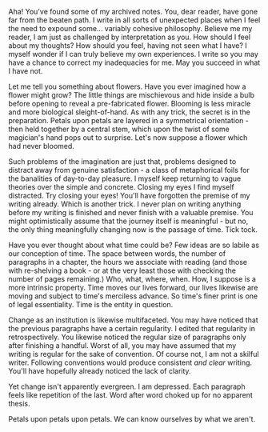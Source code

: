Aha! You've found some of my archived notes. You, dear reader, have gone far from the beaten path. I write in all sorts of unexpected places when I feel the need to expound some... variably cohesive philosophy. Believe me my reader, I am just as challenged by interpretation as you. How should I feel about my thoughts? How should you feel, having not seen what I have? I myself wonder if I can truly believe my own experiences. I write so you may have a chance to correct my inadequacies for me. May you succeed in what I have not.

Let me tell you something about flowers. Have you ever imagined how a flower might grow? The little things are mischievous and hide inside a bulb before opening to reveal a pre-fabricated flower. Blooming is less miracle and more biological sleight-of-hand. As with any trick, the secret is in the preparation. Petals upon petals are layered in a symmetrical orientation - then held together by a central stem, which upon the twist of some magician's hand pops out to surprise. Let's now suppose a flower which had never bloomed.

Such problems of the imagination are just that, problems designed to distract away from genuine satisfaction - a class of metaphorical foils for the banalities of day-to-day pleasure. I myself keep returning to vague theories over the simple and concrete. Closing my eyes I find myself distracted. Try closing your eyes! You'll have forgotten the premise of my writing already. Which is another trick. I never plan on writing anything before my writing is finished and never finish with a valuable premise. You might optimistically assume that the journey itself is meaningful - but no, the only thing meaningfully changing now is the passage of time. Tick tock.

Have you ever thought about what time could be? Few ideas are so labile as our conception of time. The space between words, the number of paragraphs in a chapter, the hours we associate with reading (and those with re-shelving a book - or at the very least those with checking the number of pages remaining.) Who, what, where, when. How, I suppose is a more intrinsic property. Time moves our lives forward, our lives likewise are moving and subject to time's merciless advance. So time's finer print is one of legal essentiality. Time is the entity in question.

Change as an institution is likewise multifaceted. You may have noticed that the previous paragraphs have a certain regularity. I edited that regularity in retrospectively. You likewise noticed the regular size of paragraphs only after finishing a handful. Worst of all, you may have assumed that my writing is regular for the sake of convention. Of course not, I am not a skilful writer. Following conventions would produce consistent *and clear* writing. You'll have hopefully already noticed the lack of clarity.

Yet change isn't apparently evergreen. I am depressed. Each paragraph feels like repetition of the last. Word after word choked up for no apparent thesis.

Petals upon petals upon petals. We can know ourselves by what we aren't.